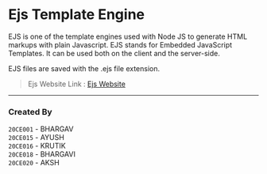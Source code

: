 # Ejs Template Engine
EJS is one of the template engines used with Node JS to generate HTML markups with plain Javascript. EJS stands for Embedded JavaScript Templates. It can be used both on the client and the server-side.

EJS files are saved with the .ejs file extension.

>Ejs Website Link : [Ejs Website](https://ejs.co/)

<hr>

### Created By 
`20CE001` - BHARGAV  <br>
`20CE015` - AYUSH <br>
`20CE016` - KRUTIK <br>
`20CE018` - BHARGAVI <br>
`20CE020` - AKSH  <br>